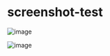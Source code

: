 # screenshot-test

![image](https://user-images.githubusercontent.com/149204/132462836-3cbbb884-75aa-4216-a873-5a8b726fa2aa.png)

![image](https://user-images.githubusercontent.com/149204/132463613-2df3a8aa-1424-4fe3-bb9d-f6e72761cf08.png)
